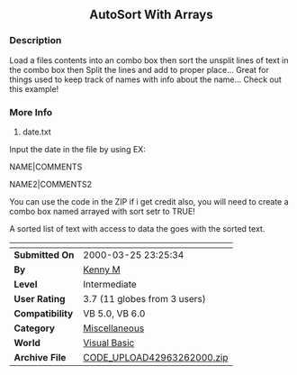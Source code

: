 ﻿<div align="center">

## AutoSort With Arrays


</div>

### Description

Load a files contents into an combo box then sort the unsplit lines of text in the combo box then Split the lines and add to proper place... Great for things used to keep track of names with info about the name... Check out this example!
 
### More Info
 
1. date.txt

Input the date in the file by using EX:

NAME|COMMENTS

NAME2|COMMENTS2

You can use the code in the ZIP if i get credit also, you will need to create a combo box named arrayed with sort setr to TRUE!

A sorted list of text with access to data the goes with the sorted text.


<span>             |<span>
---                |---
**Submitted On**   |2000-03-25 23:25:34
**By**             |[Kenny M](https://github.com/Planet-Source-Code/PSCIndex/blob/master/ByAuthor/kenny-m.md)
**Level**          |Intermediate
**User Rating**    |3.7 (11 globes from 3 users)
**Compatibility**  |VB 5\.0, VB 6\.0
**Category**       |[Miscellaneous](https://github.com/Planet-Source-Code/PSCIndex/blob/master/ByCategory/miscellaneous__1-1.md)
**World**          |[Visual Basic](https://github.com/Planet-Source-Code/PSCIndex/blob/master/ByWorld/visual-basic.md)
**Archive File**   |[CODE\_UPLOAD42963262000\.zip](https://github.com/Planet-Source-Code/kenny-m-autosort-with-arrays__1-6799/archive/master.zip)








